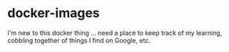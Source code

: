 docker-images
=============

I'm new to this docker thing ... need a place to keep track of my learning, cobbling together of things I find on Google, etc. 
